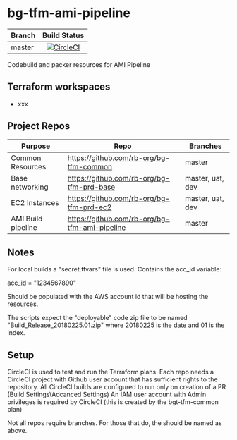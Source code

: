 # bg-tfm-ami-pipeline

|Branch|Build Status|
|---|:---:|
|master |[![CircleCI](https://circleci.com/gh/rb-org/bg-tfm-ami-pipeline.svg?style=svg&circle-token=bfb2de2463a04c1ecd3ed9a96ea690f0c8ba8cec)](https://circleci.com/gh/rb-org/bg-tfm-ami-pipeline)

Codebuild and packer resources for AMI Pipeline

## Terraform workspaces

* xxx

## Project Repos

| Purpose | Repo | Branches |
|---|---|---|
| Common Resources | https://github.com/rb-org/bg-tfm-common | master |
| Base networking | https://github.com/rb-org/bg-tfm-prd-base | master, uat, dev |
| EC2 Instances | https://github.com/rb-org/bg-tfm-prd-ec2 | master, uat, dev |
| AMI Build pipeline | https://github.com/rb-org/bg-tfm-ami-pipeline | master |

## Notes

For local builds a "secret.tfvars" file is used. Contains the acc_id variable:

acc_id = "1234567890"

Should be populated with the AWS account id that will be hosting the resources.

The scripts expect the "deployable" code zip file to be named "Build_Release_20180225.01.zip" where 20180225 is the date and 01 is the index.

## Setup

CircleCI is used to test and run the Terraform plans.
Each repo needs a CircleCI project with Github user account that has sufficient rights to the repository.
All CircleCI builds are configured to run only on creation of a PR (Build Settings\Adcanced Settings)
An IAM user account with Admin privileges is required by CircleCI (this is created by the bgt-tfm-common  plan)

Not all repos require branches. For those that do, the should be named as above.

